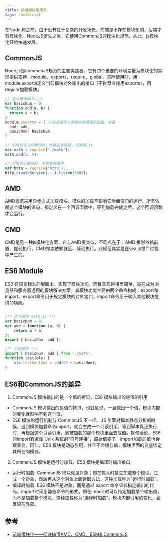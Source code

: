 ```yaml
---
title: 前端模块化概念
tags: JavaScript
---
```



在NodeJS之前，由于没有过于复杂的开发场景，前端是不存在模块化的，后端才有模块化。NodeJS诞生之后，它使用CommonJS的模块化规范。从此，js模块化开始快速发展。

## CommonJS

Node.js是commonJS规范的主要实践者，它有四个重要的环境变量为模块化的实现提供支持：module、exports、require、global。实际使用时，用module.exports定义当前模块对外输出的接口（不推荐直接用exports），用require加载模块。

```js
// 定义模块math.js
var basicNum = 0;
function add(a, b) {
  return a + b;
}
module.exports = { //在这里写上需要向外暴露的函数、变量
  add: add,
  basicNum: basicNum
}

// 引用自定义的模块时，参数包含路径，可省略.js
var math = require('./math');
math.add(2, 5);

// 引用核心模块时，不需要带路径
var http = require('http');
http.createService(...).listen(3000);

```

## AMD

AMD规范采用异步方式加载模块，模块的加载不影响它后面语句的运行。所有依赖这个模块的语句，都定义在一个回调函数中，等到加载完成之后，这个回调函数才会运行。

## CMD

CMD是另一种js模块化方案，它与AMD很类似，不同点在于：AMD 推崇依赖前置、提前执行，CMD推崇依赖就近、延迟执行。此规范其实是在sea.js推广过程中产生的。

## ES6 Module

ES6 在语言标准的层面上，实现了模块功能，而且实现得相当简单，旨在成为浏览器和服务器通用的模块解决方案。其模块功能主要由两个命令构成：export和import。export命令用于规定模块的对外接口，import命令用于输入其他模块提供的功能。

```js

/** 定义模块 math.js **/
var basicNum = 0;
var add = function (a, b) {
    return a + b;
};
export { basicNum, add };

/** 引用模块 **/
import { basicNum, add } from './math';
function test(ele) {
    ele.textContent = add(99 + basicNum);
}


```

## ES6和CommonJS的差异

1. CommonJS 模块输出的是一个值的拷贝，ES6 模块输出的是值的引用

- CommonJS 模块输出的是值的拷贝，也就是说，一旦输出一个值，模块内部的变化就影响不到这个值。
- ES6 模块的运行机制与 CommonJS 不一样。JS 引擎对脚本静态分析的时候，遇到模块加载命令import，就会生成一个只读引用。等到脚本真正执行时，再根据这个只读引用，到被加载的那个模块里面去取值。换句话说，ES6 的import有点像 Unix 系统的“符号连接”，原始值变了，import加载的值也会跟着变。因此，ES6 模块是动态引用，并且不会缓存值，模块里面的变量绑定其所在的模块。

2. CommonJS 模块是运行时加载，ES6 模块是编译时输出接口

- 运行时加载: CommonJS 模块就是对象；即在输入时是先加载整个模块，生成一个对象，然后再从这个对象上面读取方法，这种加载称为“运行时加载”。
- 编译时加载: ES6 模块不是对象，而是通过 export 命令显式指定输出的代码，import时采用静态命令的形式。即在import时可以指定加载某个输出值，而不是加载整个模块，这种加载称为“编译时加载”。模块内部引用的变化，会反应在外部。

## 参考

- [前端模块化——彻底搞懂AMD、CMD、ESM和CommonJS](https://www.cnblogs.com/chenwenhao/p/12153332.html)
